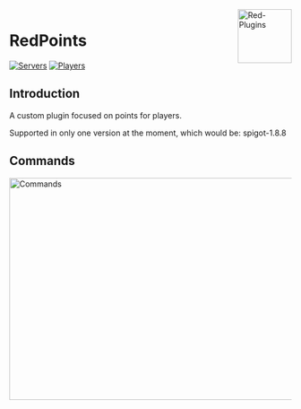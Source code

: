 <img src="https://avatars2.githubusercontent.com/u/63077065?s=400&u=738f37e1c06c85fa9dafe798c2f23123fea0ed89&v=4" alt="Red-Plugins" title="Red-Plugins" align="right" height="96" width="96"/>

# RedPoints

[![Servers](https://img.shields.io/bstats/servers/7513)]()
[![Players](https://img.shields.io/bstats/players/7513)]()

## Introduction

A custom plugin focused on points for players.

Supported in only one version at the moment, which would be: spigot-1.8.8

## Commands

<img src="https://raw.githubusercontent.com/Red-Plugins/RedPoints/master/assets/commands.png" alt="Commands" title="Commands" align="center" height="396" width="3196"/>

